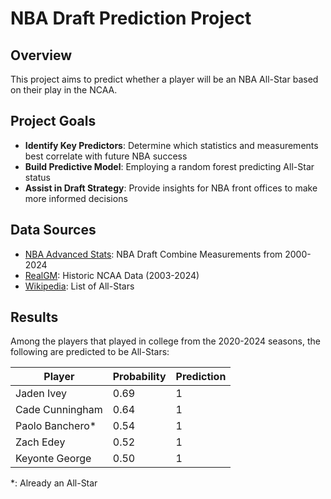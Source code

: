 # NBA Draft Prediction Project

## Overview

This project aims to predict whether a player will be an NBA All-Star based on their play in the NCAA. 

## Project Goals

* **Identify Key Predictors**: Determine which statistics and measurements best correlate with future NBA success
* **Build Predictive Model**: Employing a random forest predicting All-Star status
* **Assist in Draft Strategy**: Provide insights for NBA front offices to make more informed decisions

## Data Sources

* [NBA Advanced Stats](https://www.nba.com/stats/players/advanced): NBA Draft Combine Measurements from 2000-2024
* [RealGM](https://basketball.realgm.com/ncaa): Historic NCAA Data (2003-2024)
* [Wikipedia](https://en.wikipedia.org/wiki/List_of_NBA_All-Stars): List of All-Stars

## Results
Among the players that played in college from the 2020-2024 seasons, the following are predicted to be All-Stars:

| Player          | Probability        | Prediction |
|-----------------|--------------------|------------|
| Jaden Ivey      | 0.69 | 1          |
| Cade Cunningham | 0.64 | 1          |
| Paolo Banchero*  | 0.54   | 1          |
| Zach Edey       | 0.52 | 1          |
| Keyonte George  | 0.50 | 1          |

*: Already an All-Star